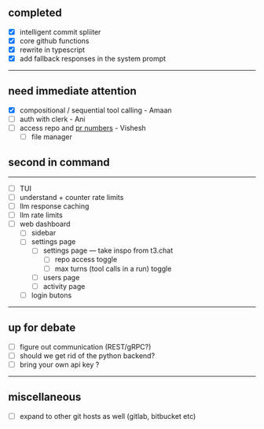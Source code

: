 ## completed

- [x] intelligent commit spliiter
- [x] core github functions
- [x] rewrite in typescript
- [x] add fallback responses in the system prompt
---

## need immediate attention

- [x] compositional / sequential tool calling - Amaan
- [ ] auth with clerk - Ani
- [ ] access repo and [pr numbers](issues.md) - Vishesh
    - [ ] file manager
## second in command
---

- [ ] TUI 
- [ ] understand + counter rate limits 
- [ ] llm response caching
- [ ] llm rate limits
- [ ] web dashboard
    - [ ] sidebar
    - [ ] settings page
        - [ ] settings page — take inspo from t3.chat
            - [ ] repo access toggle
            - [ ] max turns (tool calls in a run) toggle  
        - [ ] users  page
        - [ ] activity page  
    - [ ] login butons
---
## up for debate

- [ ] figure out communication (REST/gRPC?)
- [ ] should we get rid of the python backend?
- [ ] bring  your own api key ? 

---
## miscellaneous

- [ ] expand to other git hosts as well (gitlab, bitbucket etc)
